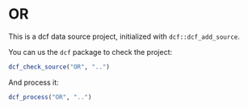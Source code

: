 # OR

This is a dcf data source project, initialized with `dcf::dcf_add_source`.

You can us the `dcf` package to check the project:

```R
dcf_check_source("OR", "..")
```

And process it:

```R
dcf_process("OR", "..")
```
